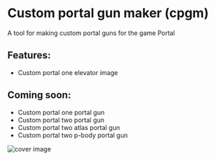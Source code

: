 # Custom portal gun maker (cpgm)
A tool for making custom portal guns for the game Portal

## Features:
- Custom portal one elevator image

## Coming soon:
- Custom portal one portal gun
- Custom portal two portal gun
- Custom portal two atlas portal gun
- Custom portal two p-body portal gun

![cover image](https://i.imgur.com/kZBnT3i.png)
